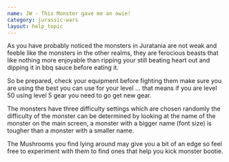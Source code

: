 ```yaml
---
name: JW - This Monster gave me an owie!
category: jurassic-wars
layout: help_topic
---
```

As you have probably noticed the monsters in Juratania are not weak and feeble like the monsters in the other realms, they are ferocious beasts that like nothing more enjoyable than ripping your still beating heart out and dipping it in bbq sauce before eating it.

So be prepared, check your equipment before fighting them make sure you are using the best you can use for your level ... that means if you are level 50 using level 5 gear you need to go get new gear.

The monsters have three difficulty settings which are chosen randomly the difficulty of the monster can be determined by looking at the name of the monster on the main screen, a monster with a bigger name (font size) is tougher than a monster with a smaller name.

The Mushrooms you find lying around may give you a bit of an edge so feel free to experiment with them to find ones that help you kick monster bootie.